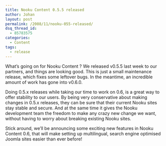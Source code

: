 ```yaml
---
title: Nooku Content 0.5.5 released
author: Johan
layout: post
permalink: /2008/11/nooku-055-released/
dsq_thread_id:
  - 85783575
categories:
  - Content
tags:
  - release
---
```

What&#8217;s going on for Nooku Content ? We released v0.5.5 last week to our partners, and things are looking good. This is just a small maintenance release, which fixes some leftover bugs. In the meantime, an incredible amount of work has gone into v0.6.0.

Doing 0.5.x releases while taking our time to work on 0.6, is a great way to offer stability to our users. By being very conservative about making changes in 0.5.x releases, they can be sure that their current Nooku sites stay stable and secure. And at the same time it gives the Nooku development team the freedom to make any crazy new change we want, without having to worry about breaking existing Nooku sites.

Stick around, we&#8217;ll be announcing some exciting new features in Nooku Content 0.6, that will make setting up multilingual, search engine optimised Joomla sites easier than ever before!

<!--more-->